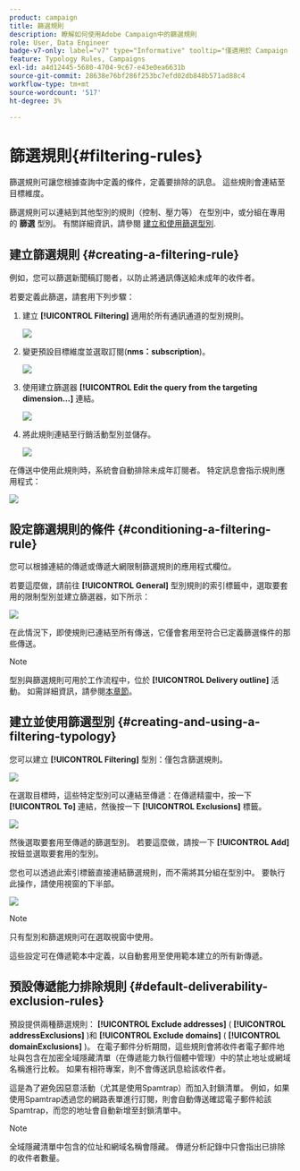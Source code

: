 ```yaml
---
product: campaign
title: 篩選規則
description: 瞭解如何使用Adobe Campaign中的篩選規則
role: User, Data Engineer
badge-v7-only: label="v7" type="Informative" tooltip="僅適用於 Campaign Classic v7"
feature: Typology Rules, Campaigns
exl-id: a4d12445-5680-4704-9c67-e43e0ea6631b
source-git-commit: 28638e76bf286f253bc7efd02db848b571ad88c4
workflow-type: tm+mt
source-wordcount: '517'
ht-degree: 3%

---
```


# 篩選規則{#filtering-rules}

篩選規則可讓您根據查詢中定義的條件，定義要排除的訊息。 這些規則會連結至目標維度。

篩選規則可以連結到其他型別的規則（控制、壓力等） 在型別中，或分組在專用的 **篩選** 型別。 有關詳細資訊，請參閱 [建立和使用篩選型別](#creating-and-using-a-filtering-typology).

## 建立篩選規則 {#creating-a-filtering-rule}

例如，您可以篩選新聞稿訂閱者，以防止將通訊傳送給未成年的收件者。

若要定義此篩選，請套用下列步驟：

1. 建立 **[!UICONTROL Filtering]** 適用於所有通訊通道的型別規則。

   ![](assets/campaign_opt_create_filter_01.png)

1. 變更預設目標維度並選取訂閱(**nms：subscription**)。

   ![](assets/campaign_opt_create_filter_02.png)

1. 使用建立篩選器 **[!UICONTROL Edit the query from the targeting dimension...]** 連結。

   ![](assets/campaign_opt_create_filter_03.png)

1. 將此規則連結至行銷活動型別並儲存。

   ![](assets/campaign_opt_create_filter_04.png)

在傳送中使用此規則時，系統會自動排除未成年訂閱者。 特定訊息會指示規則應用程式：

![](assets/campaign_opt_create_filter_05.png)

## 設定篩選規則的條件 {#conditioning-a-filtering-rule}

您可以根據連結的傳遞或傳遞大網限制篩選規則的應用程式欄位。

若要這麼做，請前往 **[!UICONTROL General]** 型別規則的索引標籤中，選取要套用的限制型別並建立篩選器，如下所示：

![](assets/campaign_opt_create_filter_06.png)

在此情況下，即使規則已連結至所有傳送，它僅會套用至符合已定義篩選條件的那些傳送。

>[!NOTE]
>
>型別與篩選規則可用於工作流程中，位於 **[!UICONTROL Delivery outline]** 活動。 如需詳細資訊，請參閱[本章節](../../workflow/using/delivery-outline.md)。

## 建立並使用篩選型別 {#creating-and-using-a-filtering-typology}

您可以建立 **[!UICONTROL Filtering]** 型別：僅包含篩選規則。

![](assets/campaign_opt_create_typo_filtering.png)

在選取目標時，這些特定型別可以連結至傳遞：在傳遞精靈中，按一下 **[!UICONTROL To]** 連結，然後按一下 **[!UICONTROL Exclusions]** 標籤。

![](assets/campaign_opt_apply_typo_filtering.png)

然後選取要套用至傳遞的篩選型別。 若要這麼做，請按一下 **[!UICONTROL Add]** 按鈕並選取要套用的型別。

您也可以透過此索引標籤直接連結篩選規則，而不需將其分組在型別中。 要執行此操作，請使用視窗的下半部。

![](assets/campaign_opt_select_typo_filtering.png)

>[!NOTE]
>
>只有型別和篩選規則可在選取視窗中使用。
>
>這些設定可在傳遞範本中定義，以自動套用至使用範本建立的所有新傳遞。
>

## 預設傳遞能力排除規則 {#default-deliverability-exclusion-rules}

預設提供兩種篩選規則： **[!UICONTROL Exclude addresses]** ( **[!UICONTROL addressExclusions]** )和 **[!UICONTROL Exclude domains]** ( **[!UICONTROL domainExclusions]** )。 在電子郵件分析期間，這些規則會將收件者電子郵件地址與包含在加密全域隱藏清單（在傳遞能力執行個體中管理）中的禁止地址或網域名稱進行比較。 如果有相符專案，則不會傳送訊息給該收件者。

這是為了避免因惡意活動（尤其是使用Spamtrap）而加入封鎖清單。 例如，如果使用Spamtrap透過您的網路表單進行訂閱，則會自動傳送確認電子郵件給該Spamtrap，而您的地址會自動新增至封鎖清單中。

>[!NOTE]
>
>全域隱藏清單中包含的位址和網域名稱會隱藏。 傳遞分析記錄中只會指出已排除的收件者數量。
